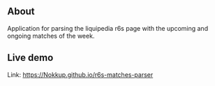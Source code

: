 ## About

Application for parsing the liquipedia r6s page with the upcoming and ongoing matches of the week.

## Live demo

Link: https://Nokkup.github.io/r6s-matches-parser